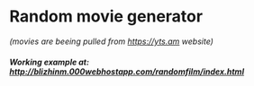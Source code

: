 # Random movie generator
*(movies are beeing pulled from https://yts.am website)*
##### Working example at: http://blizhinm.000webhostapp.com/randomfilm/index.html
